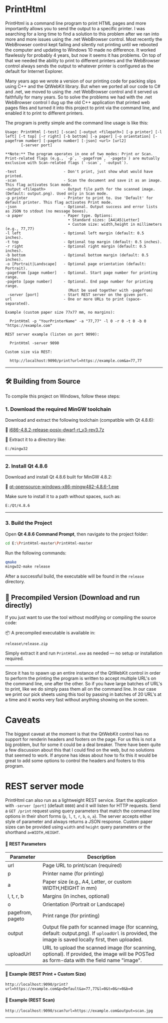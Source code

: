 # PrintHtml

PrintHtml is a command line program to print HTML pages and more importantly allows you to
send the output to a specific printer. I was searching for a long time to find a solution
to this problem after we ran into more and more issues using the .net WebBrowser control.
Most recently the WebBrowser control kept failing and silently not printing until we
rebooted the computer and updating to Windows 10 made no difference. It worked flawlessly
for probably 4 years, but now it seems it has problems. On top of that we needed the
ability to print to different printers and the WebBrowser control always sends the output
to whatever printer is configured as the default for Internet Explorer.

Many years ago we wrote a version of our printing code for packing slips using C++ and
the QtWebKit library. But when we ported all our code to C# and .net, we moved to using the
.net WebBrowser control and it served us faithfully for many years. So to solve the problems
we had with the .net WebBrowser control I dug up the old C++ application that printed web pages
files and turned it into this project to print via the command line, and enabled it to print
to different printers.

The program is pretty simple and the command line usage is like this:

~~~~
Usage: PrintHtml [-test] [-scan] [-output <filepath>] [-p printer] [-l left] [-t top] [-r right] [-b bottom] [-a paper] [-o orientation] [-pagefrom number] [-pageto number] [-json] <url> [url2]
       [-server port]

**Note:** The program operates in one of two modes: Print or Scan. Print-related flags (e.g., `-p`, `-pagefrom`, `-pageto`) are mutually exclusive with Scan-related flags (`-scan`, `-output`).

-test                     - Don't print, just show what would have printed.
-scan                     - Scan the document and save it as an image. This flag activates Scan mode.
-output <filepath>        - Output file path for the scanned image. (Default: output.png). Used only in Scan mode.
-p printer                - Printer to print to. Use 'Default' for default printer. This flag activates Print mode.
-json                     - Optional. Output success and error lists as JSON to stdout (no message boxes).
-a paper                  - Paper type. Options:
                            • Standard sizes: [A4|A5|Letter]
                            • Custom size: width,height in millimeters (e.g., 77,77)
-l left                   - Optional left margin (default: 0.5 inches).
-t top                    - Optional top margin (default: 0.5 inches).
-r right                  - Optional right margin (default: 0.5 inches).
-b bottom                 - Optional bottom margin (default: 0.5 inches).
-o [Portrait|Landscape]   - Optional page orientation (default: Portrait).
-pagefrom [page number]   - Optional. Start page number for printing range.
-pageto [page number]     - Optional. End page number for printing range.
                            (Must be used together with -pagefrom)
 -server [port]           - Start REST server on the given port.
url                       - One or more URLs to print (space-separated).

Example (custom paper size 77x77 mm, no margins):

  PrintHtml -p "YourPrinterName" -a "77,77" -l 0 -r 0 -t 0 -b 0 "https://example.com"

REST server example (listen on port 9090):

  PrintHtml -server 9090

Custom size via REST:

  http://localhost:9090/print?url=https://example.com&a=77,77
~~~~

---

## 🛠️ Building from Source

To compile this project on Windows, follow these steps:

### 1. Download the required MinGW toolchain

Download and extract the following toolchain (compatible with Qt 4.8.6):

🔗 [i686-4.8.2-release-posix-dwarf-rt\_v3-rev3.7z](https://sourceforge.net/projects/mingw-w64/files/Toolchains%20targetting%20Win32/Personal%20Builds/mingw-builds/4.8.2/threads-posix/dwarf/i686-4.8.2-release-posix-dwarf-rt_v3-rev3.7z)

📂 Extract it to a directory like:

```
E:/mingw32
```

---

### 2. Install Qt 4.8.6

Download and install Qt 4.8.6 built for MinGW 4.8.2:

🔗 [qt-opensource-windows-x86-mingw482-4.8.6-1.exe](https://download.qt.io/archive/qt/4.8/4.8.6/qt-opensource-windows-x86-mingw482-4.8.6-1.exe)

Make sure to install it to a path without spaces, such as:

```
E:/Qt/4.8.6
```

---

### 3. Build the Project

Open **Qt 4.8.6 Command Prompt**, then navigate to the project folder:

```sh
cd E:\PrintHtml-master\PrintHtml-master
```

Run the following commands:

```sh
qmake
mingw32-make release
```

After a successful build, the executable will be found in the `release` directory.


## 🔽 Precompiled Version (Download and run directly)

If you just want to use the tool without modifying or compiling the source code:

📦 A precompiled executable is available in:

```
release\release.zip
```

Simply extract it and run `PrintHtml.exe` as needed — no setup or installation required.

---



Since it has to spawn up an entire instance of the QtWebKit control in order to perform the printing
the program is written to accept multiple URL's on the command line, one after the other. So if you have
large batches of URL's to print, like we do simply pass them all on the command line. In our case we
print our pick sheets using this tool by passing in batches of 20 URL's at a time and it works very fast
without anything showing on the screen.

# Caveats

The biggest caveat at the moment is that the QtWebKit control has no support for renderin headers and
footers on the page. For us this is not a big problem, but for some it could be a deal breaker. There have
been quite a few discussion about this that I could find on the web, but no solutions that seemed to work.
If anyone has ideas about how to fix this it would be great to add some options to control the headers
and footers to this program.

# REST server mode

PrintHtml can also run as a lightweight REST service. Start the application with
`-server [port]` (default `8080`) and it will listen for HTTP requests. Send a
`GET /print` request using query parameters that match the command line options
in their short forms (`p`, `l`, `t`, `r`, `b`, `o`, `a`). The server accepts 
either style of parameter and always returns a JSON response. Custom paper 
sizes can be provided using `width` and `height` query parameters or the 
shorthand `a=WIDTH,HEIGHT`.


<h4>🧾 REST Parameters</h4>

Parameter | Description
-- | --
url | Page URL to print/scan (required)
p | Printer name (for printing)
a | Paper size (e.g., A4, Letter, or custom WIDTH,HEIGHT in mm)
l, t, r, b | Margins (in inches, optional)
o | Orientation (Portrait or Landscape)
pagefrom, pageto | Print range (for printing)
output | Output file path for scanned image (for scanning, default: output.png). If `uploadUrl` is provided, the image is saved locally first, then uploaded.
uploadUrl | URL to upload the scanned image (for scanning, optional). If provided, the image will be POSTed as form-data with the field name "image".

<h4>🧪 Example (REST Print + Custom Size)</h4>
<pre><code class="language-http">http://localhost:9090/print?url=https://example.com&amp;p=Default&amp;a=77,77&amp;l=0&amp;t=0&amp;r=0&amp;b=0
</code></pre>

<h4>🧪 Example (REST Scan)</h4>
<pre><code class="language-http">http://localhost:9090/scan?url=https://example.com&amp;output=scan.jpg
</code></pre>
<hr>
